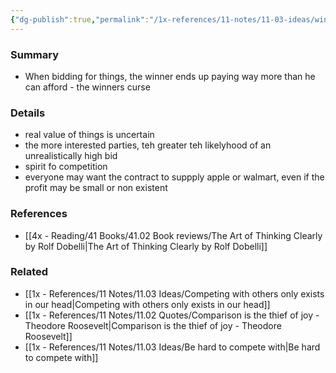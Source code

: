 ```yaml
---
{"dg-publish":true,"permalink":"/1x-references/11-notes/11-03-ideas/winners-curse/","title":"Winners curse","created":"2024-02-14T20:18:20.172+03:00","updated":"2024-02-14T20:18:20.172+03:00"}
---
```



### Summary
-  When bidding for things, the winner ends up paying way more than he can afford - the winners curse

### Details
- real value of things is uncertain
- the more interested parties, teh greater teh likelyhood of an unrealistically high bid
- spirit fo competition
- everyone may want the contract to suppply apple or walmart, even if the profit may be small or non existent

### References
- [[4x - Reading/41 Books/41.02 Book reviews/The Art of Thinking Clearly by Rolf Dobelli\|The Art of Thinking Clearly by Rolf Dobelli]]

### Related
- [[1x - References/11 Notes/11.03 Ideas/Competing with others only exists in our head\|Competing with others only exists in our head]]
- [[1x - References/11 Notes/11.02 Quotes/Comparison is the thief of joy - Theodore Roosevelt\|Comparison is the thief of joy - Theodore Roosevelt]]
- [[1x - References/11 Notes/11.03 Ideas/Be hard to compete with\|Be hard to compete with]]